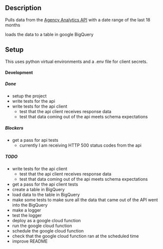 ## Description

Pulls data from the [Agency Analytics API](https://agencyanalytics.com/docs/api/introduction) with a date range of the last 18 months

loads the data to a table in google BigQuery

## Setup

This uses python virtual environments and a .env file for client secrets. 

#### Development

##### Done

- setup the project
- write tests for the api
- write tests for the api client
  - test that the api client receives response data
  - test that data coming out of the api meets schema expectations

##### Blockers

- get a pass for api tests 
   - currently I am receiving HTTP 500 status codes from the api

##### TODO

- write tests for the api client
  - test that the api client receives response data
  - test that data coming out of the api meets schema expectations
- get a pass for the api client tests
- create a table in BigQuery
- load data to the table in BigQuery
- make some tests to make sure all the data that came out of the API went into the BigQuery
- make a logger 
- test the logger
- deploy as a google cloud function
- run the google cloud function
- schedule the google cloud function
- check that the google cloud function ran at the scheduled time
- improve README




